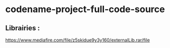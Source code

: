 # codename-project-full-code-source

## Librairies :
https://www.mediafire.com/file/z5skidue9y3y160/externalLib.rar/file

